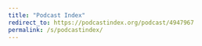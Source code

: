 ```yaml
---
title: "Podcast Index"
redirect_to: https://podcastindex.org/podcast/4947967
permalink: /s/podcastindex/
---
```

